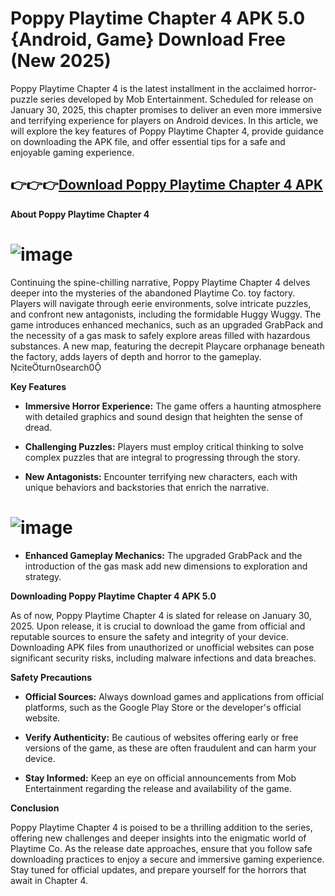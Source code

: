 # Poppy Playtime Chapter 4 APK 5.0 {Android, Game} Download Free (New 2025)

Poppy Playtime Chapter 4 is the latest installment in the acclaimed horror-puzzle series developed by Mob Entertainment. Scheduled for release on January 30, 2025, this chapter promises to deliver an even more immersive and terrifying experience for players on Android devices. In this article, we will explore the key features of Poppy Playtime Chapter 4, provide guidance on downloading the APK file, and offer essential tips for a safe and enjoyable gaming experience.
 ## 👉👉👉[Download Poppy Playtime Chapter 4 APK](https://modcombo.com/poppy-playtime-chapter-4.html)

**About Poppy Playtime Chapter 4**

# ![image](https://github.com/user-attachments/assets/5dda743e-4bd7-4346-8711-f609dc924c11)

Continuing the spine-chilling narrative, Poppy Playtime Chapter 4 delves deeper into the mysteries of the abandoned Playtime Co. toy factory. Players will navigate through eerie environments, solve intricate puzzles, and confront new antagonists, including the formidable Huggy Wuggy. The game introduces enhanced mechanics, such as an upgraded GrabPack and the necessity of a gas mask to safely explore areas filled with hazardous substances. A new map, featuring the decrepit Playcare orphanage beneath the factory, adds layers of depth and horror to the gameplay. citeturn0search0

**Key Features**

- **Immersive Horror Experience:** The game offers a haunting atmosphere with detailed graphics and sound design that heighten the sense of dread.

- **Challenging Puzzles:** Players must employ critical thinking to solve complex puzzles that are integral to progressing through the story.

- **New Antagonists:** Encounter terrifying new characters, each with unique behaviors and backstories that enrich the narrative.

# ![image](https://github.com/user-attachments/assets/5bd4c10e-8d5e-4842-9d9e-33a8491b3e2c)

- **Enhanced Gameplay Mechanics:** The upgraded GrabPack and the introduction of the gas mask add new dimensions to exploration and strategy.

**Downloading Poppy Playtime Chapter 4 APK 5.0**

As of now, Poppy Playtime Chapter 4 is slated for release on January 30, 2025. Upon release, it is crucial to download the game from official and reputable sources to ensure the safety and integrity of your device. Downloading APK files from unauthorized or unofficial websites can pose significant security risks, including malware infections and data breaches.

**Safety Precautions**

- **Official Sources:** Always download games and applications from official platforms, such as the Google Play Store or the developer's official website.

- **Verify Authenticity:** Be cautious of websites offering early or free versions of the game, as these are often fraudulent and can harm your device.

- **Stay Informed:** Keep an eye on official announcements from Mob Entertainment regarding the release and availability of the game.

**Conclusion**

Poppy Playtime Chapter 4 is poised to be a thrilling addition to the series, offering new challenges and deeper insights into the enigmatic world of Playtime Co. As the release date approaches, ensure that you follow safe downloading practices to enjoy a secure and immersive gaming experience. Stay tuned for official updates, and prepare yourself for the horrors that await in Chapter 4. 
